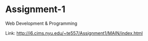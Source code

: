 # Assignment-1
Web Development &amp; Programming

Link: http://i6.cims.nyu.edu/~te557/Assignment1/MAIN/index.html
